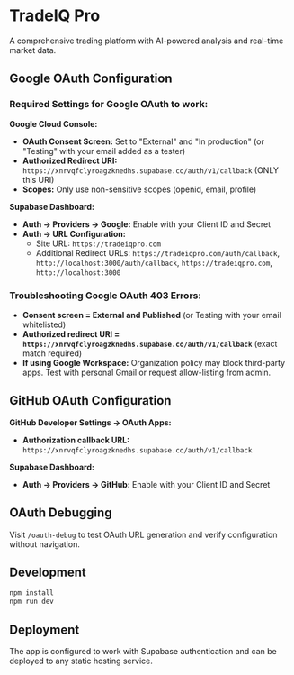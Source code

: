 
# TradeIQ Pro

A comprehensive trading platform with AI-powered analysis and real-time market data.

## Google OAuth Configuration

### Required Settings for Google OAuth to work:

**Google Cloud Console:**
- **OAuth Consent Screen:** Set to "External" and "In production" (or "Testing" with your email added as a tester)
- **Authorized Redirect URI:** `https://xnrvqfclyroagzknedhs.supabase.co/auth/v1/callback` (ONLY this URI)
- **Scopes:** Only use non-sensitive scopes (openid, email, profile)

**Supabase Dashboard:**
- **Auth → Providers → Google:** Enable with your Client ID and Secret
- **Auth → URL Configuration:**
  - Site URL: `https://tradeiqpro.com`
  - Additional Redirect URLs: `https://tradeiqpro.com/auth/callback`, `http://localhost:3000/auth/callback`, `https://tradeiqpro.com`, `http://localhost:3000`

### Troubleshooting Google OAuth 403 Errors:

- **Consent screen = External and Published** (or Testing with your email whitelisted)
- **Authorized redirect URI = `https://xnrvqfclyroagzknedhs.supabase.co/auth/v1/callback`** (exact match required)
- **If using Google Workspace:** Organization policy may block third-party apps. Test with personal Gmail or request allow-listing from admin.

## GitHub OAuth Configuration

**GitHub Developer Settings → OAuth Apps:**
- **Authorization callback URL:** `https://xnrvqfclyroagzknedhs.supabase.co/auth/v1/callback`

**Supabase Dashboard:**
- **Auth → Providers → GitHub:** Enable with your Client ID and Secret

## OAuth Debugging

Visit `/oauth-debug` to test OAuth URL generation and verify configuration without navigation.

## Development

```bash
npm install
npm run dev
```

## Deployment

The app is configured to work with Supabase authentication and can be deployed to any static hosting service.
